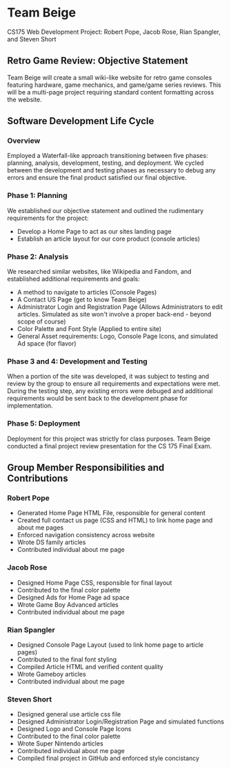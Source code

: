# Team Beige

CS175 Web Development Project: Robert Pope, Jacob Rose, Rian Spangler, and Steven Short

## Retro Game Review: Objective Statement

Team Beige will create a small wiki-like website for retro game consoles featuring hardware, game mechanics, and game/game series reviews. This will be a multi-page project requiring standard content formatting across the website.

## Software Development Life Cycle

### Overview

Employed a Waterfall-like approach transitioning between five phases: planning, analysis, development, testing, and deployment. We cycled between the development and testing phases as necessary to debug any errors and ensure the final product satisfied our final objective.

### Phase 1: Planning

We established our objective statement and outlined the rudimentary requirements for the project: 
  - Develop a Home Page to act as our sites landing page
  - Establish an article layout for our core product (console articles)

### Phase 2: Analysis

We researched similar websites, like Wikipedia and Fandom, and established additional requirements and goals:
  - A method to navigate to articles (Console Pages)
  - A Contact US Page (get to know Team Beige)
  - Administrator Login and Registration Page (Allows Administrators to edit articles. Simulated as site won't involve a proper back-end - beyond scope of course)
  - Color Palette and Font Style (Applied to entire site)
  - General Asset requirements: Logo, Console Page Icons, and simulated Ad space (for flavor)

### Phase 3 and 4: Development and Testing

When a portion of the site was developed, it was subject to testing and review by the group to ensure all requirements and expectations were met. During the testing step, any existing errors were debuged and additional requirements would be sent back to the development phase for implementation.

### Phase 5: Deployment

Deployment for this project was strictly for class purposes. Team Beige conducted a final project review presentation for the CS 175 Final Exam.

## Group Member Responsibilities and Contributions

### Robert Pope

- Generated Home Page HTML File, responsible for general content
- Created full contact us page (CSS and HTML) to link home page and about me pages
- Enforced navigation consistency across website
- Wrote DS family articles
- Contributed individual about me page

### Jacob Rose

 - Designed Home Page CSS, responsible for final layout
 - Contributed to the final color palette
 - Designed Ads for Home Page ad space
 - Wrote Game Boy Advanced articles
 - Contributed individual about me page

### Rian Spangler

 - Designed Console Page Layout (used to link home page to article pages)
 - Contributed to the final font styling
 - Compiled Article HTML and verified content quality
 - Wrote Gameboy articles
 - Contributed individual about me page

### Steven Short

 - Designed general use article css file
 - Designed Administrator Login/Registration Page and simulated functions
 - Designed Logo and Console Page Icons
 - Contributed to the final color palette
 - Wrote Super Nintendo articles
 - Contributed individual about me page
 - Compiled final project in GitHub and enforced style concistancy
